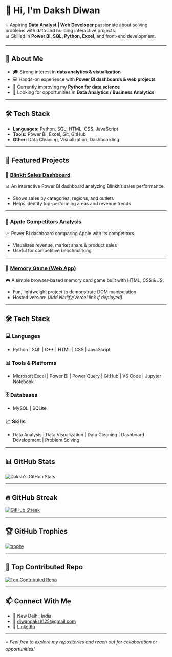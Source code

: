 # 👋 Hi, I'm Daksh Diwan  

💡 Aspiring **Data Analyst | Web Developer** passionate about solving problems with data and building interactive projects.  
📊 Skilled in **Power BI, SQL, Python, Excel**, and front-end development.  

---

## 🚀 About Me  
- 🎓 Strong interest in **data analytics & visualization**  
- 💻 Hands-on experience with **Power BI dashboards & web projects**  
- 🌱 Currently improving my **Python for data science**  
- 🔎 Looking for opportunities in **Data Analytics / Business Analytics**  

---

## 🛠️ Tech Stack  
- **Languages:** Python, SQL, HTML, CSS, JavaScript  
- **Tools:** Power BI, Excel, Git, GitHub  
- **Other:** Data Cleaning, Visualization, Dashboarding  

---

## 📌 Featured Projects  

### 🔹 [Blinkit Sales Dashboard](https://github.com/daksh033/blinkit_project)  
📊 An interactive Power BI dashboard analyzing Blinkit’s sales performance.  
- Shows sales by categories, regions, and outlets  
- Helps identify top-performing areas and revenue trends  

---

### 🔹 [Apple Competitors Analysis](https://github.com/daksh033/apple-competitors)  
📈 Power BI dashboard comparing Apple with its competitors.  
- Visualizes revenue, market share & product sales  
- Useful for competitive benchmarking  

---

### 🔹 [Memory Game (Web App)](https://github.com/daksh033/memory-game)  
🎮 A simple browser-based memory card game built with HTML, CSS & JS.  
- Fun, lightweight project to demonstrate DOM manipulation  
- Hosted version: *(Add Netlify/Vercel link if deployed)*

---

## 🛠️ Tech Stack  

### 💻 Languages  
- Python | SQL | C++ | HTML | CSS | JavaScript  

### 📊 Tools & Platforms  
- Microsoft Excel | Power BI | Power Query | GitHub | VS Code | Jupyter Notebook  

### 🗄️ Databases  
- MySQL | SQLite  

### 📈 Skills  
- Data Analysis | Data Visualization | Data Cleaning | Dashboard Development | Problem Solving  

---

## 📊 GitHub Stats  
![Daksh's GitHub Stats](https://github-readme-stats.vercel.app/api?username=daksh033&show_icons=true&theme=tokyonight)  

---

## 🔥 GitHub Streak
[![GitHub Streak](https://github-readme-streak-stats.herokuapp.com?user=daksh033&theme=tokyonight&hide_border=true)](https://git.io/streak-stats)

---

## 🏆 GitHub Trophies
[![trophy](https://github-profile-trophy.vercel.app/?username=YOUR_USERNAME&theme=onedark)](https://github.com/ryo-ma/github-profile-trophy)

---

## 📂 Top Contributed Repo
[![Top Contributed Repo](https://github-contributor-stats.vercel.app/api?username=daksh033&limit=1&theme=tokyonight)](https://github.com/daksh033)

---

## 📫 Connect With Me  
- 📍 New Delhi, India  
- 📧 [diwandaksh125@gmail.com](mailto:diwandaksh125@gmail.com)  
- 💼 [LinkedIn](https://www.linkedin.com/in/daksh-diwan/) 

---
⭐️ *Feel free to explore my repositories and reach out for collaboration or opportunities!*  

